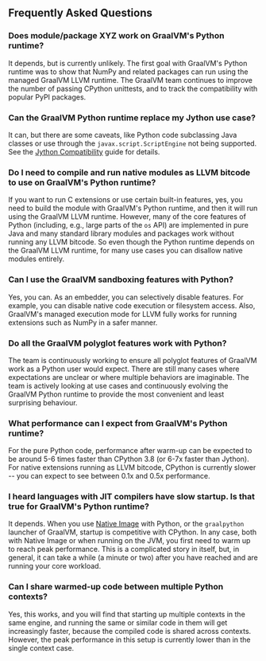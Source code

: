 ## Frequently Asked Questions

### Does module/package XYZ work on GraalVM's Python runtime?

It depends, but is currently unlikely.
The first goal with GraalVM's Python runtime was to show that NumPy and related packages can run using the managed GraalVM LLVM runtime.
The GraalVM team continues to improve the number of passing CPython unittests, and to track the compatibility with popular PyPI packages.

### Can the GraalVM Python runtime replace my Jython use case?

It can, but there are some caveats, like Python code subclassing Java classes or use through the `javax.script.ScriptEngine` not being supported.
See the [Jython Compatibility](Jython.md) guide for details.

### Do I need to compile and run native modules as LLVM bitcode to use on GraalVM's Python runtime?

If you want to run C extensions or use certain built-in features, yes, you need to build the module with GraalVM's Python runtime, and then it will run using the GraalVM LLVM runtime.
However, many of the core features of Python (including, e.g., large parts of the `os` API) are implemented in pure Java and many standard library modules and packages work without running any LLVM bitcode.
So even though the Python runtime depends on the GraalVM LLVM runtime, for many use cases
you can disallow native modules entirely.

### Can I use the GraalVM sandboxing features with Python?

Yes, you can.
As an embedder, you can selectively disable features.
For example, you can disable native code execution or filesystem access.
Also, GraalVM's managed execution mode for LLVM fully works for running extensions such as NumPy in a safer manner.

### Do all the GraalVM polyglot features work with Python?

The team is continuously working to ensure all polyglot features of GraalVM work as a Python user would expect.
There are still many cases where expectations are unclear or where multiple behaviors are imaginable.
The team is actively looking at use cases and continuously evolving the GraalVM Python runtime to provide the most
convenient and least surprising behaviour.

### What performance can I expect from GraalVM's Python runtime?

For the pure Python code, performance after warm-up can be expected to be around 5-6 times faster than CPython 3.8 (or 6-7x faster than Jython).
For native extensions running as LLVM bitcode, CPython is currently slower -- you can expect to see between 0.1x and 0.5x performance.

### I heard languages with JIT compilers have slow startup. Is that true for GraalVM's Python runtime?

It depends.
When you use [Native Image](https://www.graalvm.org/reference-manual/native-image/) with Python, or the `graalpython` launcher of GraalVM, startup is competitive with CPython.
In any case, both with Native Image or when running on the JVM, you first need to warm up to reach peak performance. This is a complicated story in itself, but, in general, it can take a while (a minute or two) after you have reached and are running your core workload.

### Can I share warmed-up code between multiple Python contexts?

Yes, this works, and you will find that starting up multiple contexts in the same engine, and running the same or similar code in them will get increasingly faster, because the compiled code is shared across contexts.
However, the peak performance in this setup is currently lower than in the single context case.
